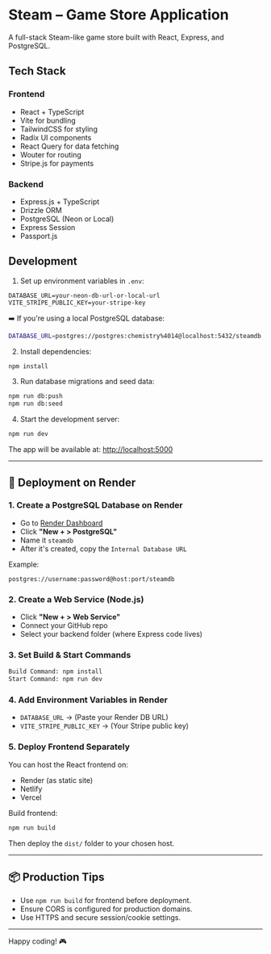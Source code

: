 # Steam – Game Store Application

A full-stack Steam-like game store built with React, Express, and PostgreSQL.

## Tech Stack

### Frontend
- React + TypeScript
- Vite for bundling
- TailwindCSS for styling 
- Radix UI components
- React Query for data fetching
- Wouter for routing
- Stripe.js for payments

### Backend
- Express.js + TypeScript
- Drizzle ORM
- PostgreSQL (Neon or Local)
- Express Session
- Passport.js

## Development

1. Set up environment variables in `.env`:

```
DATABASE_URL=your-neon-db-url-or-local-url
VITE_STRIPE_PUBLIC_KEY=your-stripe-key
```

➡️ If you're using a local PostgreSQL database:

```bash
DATABASE_URL=postgres://postgres:chemistry%4014@localhost:5432/steamdb
```

2. Install dependencies:

```bash
npm install
```

3. Run database migrations and seed data:

```bash
npm run db:push
npm run db:seed
```

4. Start the development server:

```bash
npm run dev
```

The app will be available at: [http://localhost:5000](http://localhost:5000)

---

## 🚀 Deployment on Render

### 1. Create a PostgreSQL Database on Render
- Go to [Render Dashboard](https://dashboard.render.com/)
- Click **"New + > PostgreSQL"**
- Name it `steamdb`
- After it's created, copy the `Internal Database URL`

Example:
```
postgres://username:password@host:port/steamdb
```

### 2. Create a Web Service (Node.js)
- Click **"New + > Web Service"**
- Connect your GitHub repo
- Select your backend folder (where Express code lives)

### 3. Set Build & Start Commands
```bash
Build Command: npm install
Start Command: npm run dev
```

### 4. Add Environment Variables in Render
- `DATABASE_URL` → (Paste your Render DB URL)
- `VITE_STRIPE_PUBLIC_KEY` → (Your Stripe public key)

### 5. Deploy Frontend Separately
You can host the React frontend on:
- Render (as static site)
- Netlify
- Vercel

Build frontend:
```bash
npm run build
```

Then deploy the `dist/` folder to your chosen host.

---

## 📦 Production Tips
- Use `npm run build` for frontend before deployment.
- Ensure CORS is configured for production domains.
- Use HTTPS and secure session/cookie settings.

---

Happy coding! 🎮
